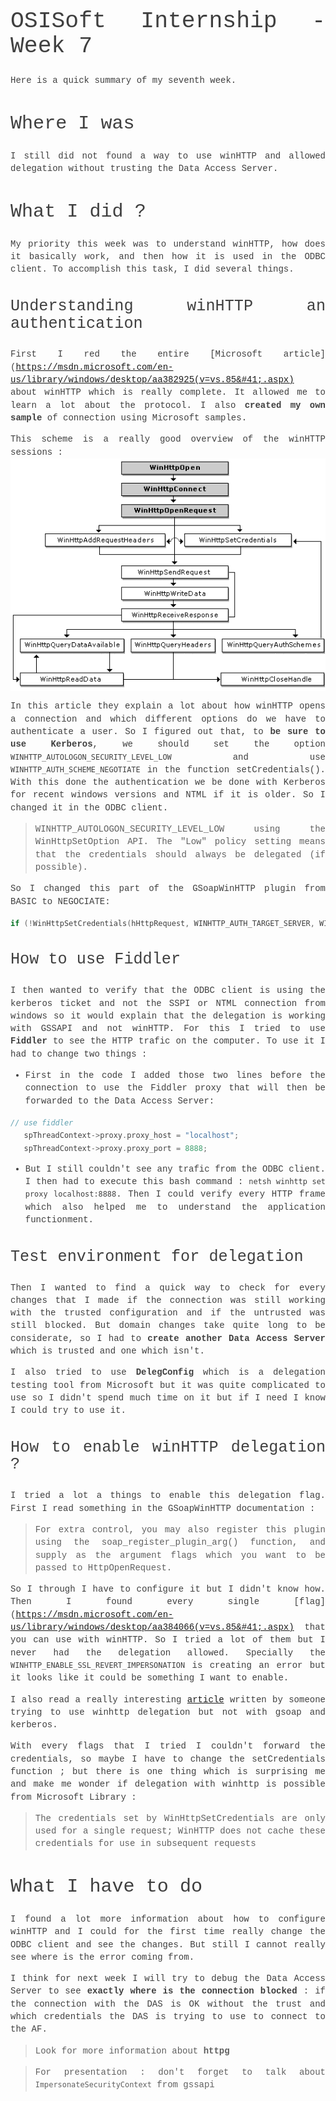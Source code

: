 <style>
body {
  font-size: 14px !important;
  font-family: Inconsolata, Monaco, Consolas, 'Courier New', Courier !important;
  text-align: justify !important;
  text-justify: inter-word !important;
  line-height: 1.45;
  color: #3f3f3f;
}
h1 {
  font-size: 2.6em !important;
  font-family: inherit !important;
  font-weight: 300 !important;
  line-height: 1.1 !important;
  color: inherit !important;
  outline: none !important;
  text-decoration : none !important;
}
h2 {
  font-weight: 300 !important;
  line-height: 1.1 !important;
  color: inherit !important;
  font-size: 2.15em !important;
}
h3 {
  font-weight: 300 !important;
  line-height: 1.1 !important;
  color: inherit !important;
  font-size: 1.8em !important;
}
img {
  display: block;
  margin-left: auto;
  margin-right: auto;
}
</style>
# OSISoft Internship - Week 7

Here is a quick summary of my seventh week.


## Where I was

I still did not found a way to use winHTTP and allowed delegation without trusting the Data Access Server.

## What I did ?

My priority this week was to understand winHTTP, how does it basically work, and then how it is used in the ODBC client. To accomplish this task, I did several things.

### Understanding winHTTP an authentication
First I red the entire [Microsoft article](https://msdn.microsoft.com/en-us/library/windows/desktop/aa382925(v=vs.85&#41;.aspx) about winHTTP which is really complete. It allowed me to learn a lot about the protocol. I also **created my own sample** of connection using Microsoft samples.

This scheme is a really good overview of the winHTTP sessions :
![winhttp](img/winHTTP.png)

In this article they explain a lot about how winHTTP opens a connection and which different options do we have to authenticate a user. So I figured out that, to **be sure to use Kerberos**, we should set the option `WINHTTP_AUTOLOGON_SECURITY_LEVEL_LOW` and use `WINHTTP_AUTH_SCHEME_NEGOTIATE` in the function setCredentials(). With this done the authentication we be done with Kerberos for recent windows versions and NTML if it is older. So I changed it in the ODBC client.

>WINHTTP_AUTOLOGON_SECURITY_LEVEL_LOW using the WinHttpSetOption API. The
"Low" policy setting means that the credentials should always be delegated
(if possible).

So I changed this part of the GSoapWinHTTP plugin from BASIC to NEGOCIATE:
```C++
if (!WinHttpSetCredentials(hHttpRequest, WINHTTP_AUTH_TARGET_SERVER, WINHTTP_AUTH_SCHEME_BASIC, wcuser, wcpsw, nullptr))
```

### How to use Fiddler
I then wanted to verify that the ODBC client is using the kerberos ticket and not the SSPI or NTML connection from windows so it would explain that the delegation is working with GSSAPI and not winHTTP. For this I tried to use **Fiddler** to see the HTTP trafic on the computer. To use it I had to change two things :
* First in the code I added those two lines before the connection to use the Fiddler proxy that will then be forwarded to the Data Access Server:
```C++
// use fiddler
   spThreadContext->proxy.proxy_host = "localhost";
   spThreadContext->proxy.proxy_port = 8888;
```
* But I still couldn't see any trafic from the ODBC client. I then had to execute this bash command : `netsh winhttp set proxy localhost:8888`. Then I could verify every HTTP frame which also helped me to understand the application functionment.

### Test environment for delegation

Then I wanted to find a quick way to check for every changes that I made if the connection was still working with the trusted configuration and if the untrusted was still blocked. But domain changes take quite long to be considerate, so I had to **create another Data Access Server** which is trusted and one which isn't.

I also tried to use **DelegConfig** which is a delegation testing tool from Microsoft but it was quite complicated to use so I didn't spend much time on it but if I need I know I could try to use it.

### How to enable winHTTP delegation ?

I tried a lot a things to enable this delegation flag. First I read something in the GSoapWinHTTP documentation :
> For extra control, you may also register this plugin using the
soap_register_plugin_arg() function, and supply as the argument flags which
you want to be passed to HttpOpenRequest.

So I through I have to configure it but I didn't know how. Then I found every single [flag](https://msdn.microsoft.com/en-us/library/windows/desktop/aa384066(v=vs.85&#41;.aspx) that you can use with winHTTP. So I tried a lot of them but I never had the delegation allowed. Specially the `WINHTTP_ENABLE_SSL_REVERT_IMPERSONATION` is creating an error but it looks like it could be something I want to enable.

I also read a really interesting [article](http://microsoft.public.winhttp.narkive.com/X3Ao0QcV/winhttp-credentials-delegation) written by someone trying to use winhttp delegation but not with gsoap and kerberos.

With every flags that I tried I couldn't forward the credentials, so maybe I have to change the setCredentials function ; but there is one thing which is surprising me and make me wonder if delegation with winhttp is possible from Microsoft Library :
> The credentials set by WinHttpSetCredentials are only used for a single request; WinHTTP does not cache these credentials for use in subsequent requests

## What I have to do

I found a lot more information about how to configure winHTTP and I could for the first time really change the ODBC client and see the changes. But still I cannot really see where is the error coming from.

I think for next week I will try to debug the Data Access Server to see **exactly where is the connection blocked** : if the connection with the DAS is OK without the trust and which credentials the DAS is trying to use to connect to the AF.

> Look for more information about **httpg**

> For presentation : don't forget to talk about `ImpersonateSecurityContext` from gssapi
